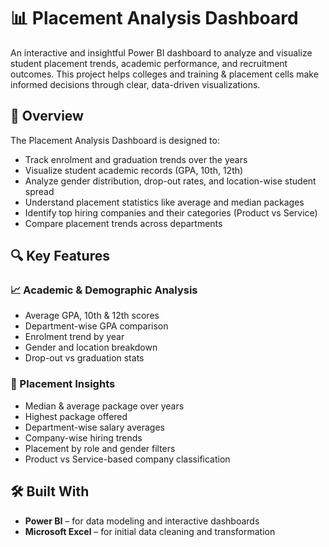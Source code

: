 # 📊 Placement Analysis Dashboard

An interactive and insightful Power BI dashboard to analyze and visualize student placement trends, academic performance, and recruitment outcomes. This project helps colleges and training & placement cells make informed decisions through clear, data-driven visualizations.

## 🚀 Overview

The Placement Analysis Dashboard is designed to:
- Track enrolment and graduation trends over the years
- Visualize student academic records (GPA, 10th, 12th)
- Analyze gender distribution, drop-out rates, and location-wise student spread
- Understand placement statistics like average and median packages
- Identify top hiring companies and their categories (Product vs Service)
- Compare placement trends across departments
## 🔍 Key Features

### 📈 Academic & Demographic Analysis
- Average GPA, 10th & 12th scores
- Department-wise GPA comparison
- Enrolment trend by year
- Gender and location breakdown
- Drop-out vs graduation stats

### 💼 Placement Insights
- Median & average package over years
- Highest package offered
- Department-wise salary averages
- Company-wise hiring trends
- Placement by role and gender filters
- Product vs Service-based company classification

## 🛠 Built With

- **Power BI** – for data modeling and interactive dashboards  
- **Microsoft Excel** – for initial data cleaning and transformation  
